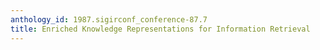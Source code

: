 ```yaml
---
anthology_id: 1987.sigirconf_conference-87.7
title: Enriched Knowledge Representations for Information Retrieval
---
```

